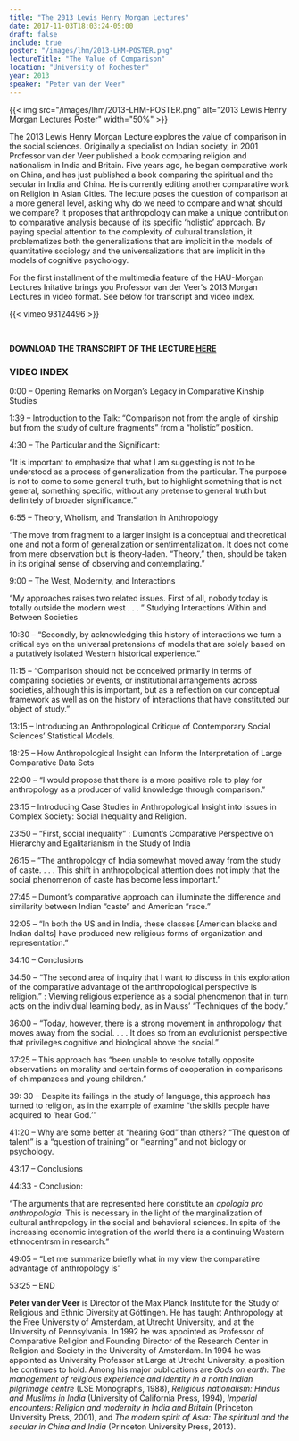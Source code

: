 ```yaml
---
title: "The 2013 Lewis Henry Morgan Lectures"
date: 2017-11-03T18:03:24-05:00
draft: false
include: true
poster: "/images/lhm/2013-LHM-POSTER.png"
lectureTitle: "The Value of Comparison"
location: "University of Rochester"
year: 2013
speaker: "Peter van der Veer"
---
```


{{< img src="/images/lhm/2013-LHM-POSTER.png" alt="2013 Lewis Henry Morgan Lectures Poster"  width="50%" >}}

The 2013 Lewis Henry Morgan Lecture explores the value of comparison in the social sciences. Originally a specialist on Indian society, in 2001 Professor van der Veer published a book comparing religion and nationalism in India and Britain. Five years ago, he began comparative work on China, and has just published a book comparing the spiritual and the secular in India and China. He is currently editing another comparative work on Religion in Asian Cities. The lecture poses the question of comparison at a more general level, asking why do we need to compare and what should we compare? It proposes that anthropology can make a unique contribution to comparative analysis because of its specific ‘holistic’ approach. By paying special attention to the complexity of cultural translation, it problematizes both the generalizations that are implicit in the models of quantitative sociology and the universalizations that are implicit in the models of cognitive psychology.

For the first installment of the multimedia feature of the HAU-Morgan Lectures Initative brings you Professor van der Veer's 2013 Morgan Lectures in video format. See below for transcript and video index.

{{< vimeo 93124496 >}}

&nbsp;

**DOWNLOAD THE TRANSCRIPT OF THE LECTURE [HERE](/media/lhm/vanderVeer_TheValueOfComparison_LHML_Transcript.pdf)**

### VIDEO INDEX

0:00 – Opening Remarks on Morgan’s Legacy in Comparative Kinship Studies

1:39 – Introduction to the Talk: “Comparison not from the angle of kinship but from the study of culture fragments” from a “holistic” position.

4:30 – The Particular and the Significant:

“It is important to emphasize that what I am suggesting is not to be understood as a process of generalization from the particular. The purpose is not to come to some general truth, but to highlight something that is not general, something specific, without any pretense to general truth but definitely of broader significance.”

6:55 – Theory, Wholism, and Translation in Anthropology

“The move from fragment to a larger insight is a conceptual and theoretical one and not a form of generalization or sentimentalization. It does not come from mere observation but is theory-laden. “Theory,” then, should be taken in its original sense of observing and contemplating.”

9:00 – The West, Modernity, and Interactions

“My approaches raises two related issues. First of all, nobody today is totally outside the modern west . . . ” Studying Interactions Within and Between Societies

10:30 – “Secondly, by acknowledging this history of interactions we turn a critical eye on the universal pretensions of models that are solely based on a putatively isolated Western historical experience.”

11:15 – “Comparison should not be conceived primarily in terms of comparing societies or events, or institutional arrangements across societies, although this is important, but as a reflection on our conceptual framework as well as on the history of interactions that have constituted our object of study.”

13:15 – Introducing an Anthropological Critique of Contemporary Social Sciences’ Statistical Models.

18:25 – How Anthropological Insight can Inform the Interpretation of Large Comparative Data Sets

22:00 – “I would propose that there is a more positive role to play for anthropology as a producer of valid knowledge through comparison.”

23:15 – Introducing Case Studies in Anthropological Insight into Issues in Complex Society: Social Inequality and Religion.

23:50 – “First, social inequality” : Dumont’s Comparative Perspective on Hierarchy and Egalitarianism in the Study of India

26:15 – “The anthropology of India somewhat moved away from the study of caste. . . . This shift in anthropological attention does not imply that the social phenomenon of caste has become less important.”

27:45 – Dumont’s comparative approach can illuminate the difference and similarity between Indian “caste” and American “race.”

32:05 – “In both the US and in India, these classes [American blacks and Indian dalits] have produced new religious forms of organization and representation.”

34:10 – Conclusions

34:50 – “The second area of inquiry that I want to discuss in this exploration of the comparative advantage of the anthropological perspective is religion.” : Viewing religious experience as a social phenomenon that in turn acts on the individual learning body, as in Mauss’ “Techniques of the body.”

36:00 – “Today, however, there is a strong movement in anthropology that moves away from the social. . . . It does so from an evolutionist perspective that privileges cognitive and biological above the social.”

37:25 – This approach has “been unable to resolve totally opposite observations on morality and certain forms of cooperation in comparisons of chimpanzees and young children.”

39: 30 – Despite its failings in the study of language, this approach has turned to religion, as in the example of examine “the skills people have acquired to ‘hear God.’”

41:20 – Why are some better at “hearing God” than others? “The question of talent” is a “question of training” or “learning” and not biology or psychology.

43:17 – Conclusions

44:33 - Conclusion:

“The arguments that are represented here constitute an *apologia pro anthropologia*. This is necessary in the light of the marginalization of cultural anthropology in the social and behavioral sciences. In spite of the increasing economic integration of the world there is a continuing Western ethnocentrsm in research.”

49:05 – “Let me summarize briefly what in my view the comparative advantage of anthropology is”

53:25 – END

**Peter van der Veer** is Director of the Max Planck Institute for the Study of Religious and Ethnic Diversity at Göttingen. He has taught Anthropology at the Free University of Amsterdam, at Utrecht University, and at the University of Pennsylvania. In 1992 he was appointed as Professor of Comparative Religion and Founding Director of the Research Center in Religion and Society in the University of Amsterdam. In 1994 he was appointed as University Professor at Large at Utrecht University, a position he continues to hold. Among his major publications are *Gods on earth: The management of religious experience and identity in a north Indian pilgrimage centre* (LSE Monographs, 1988), *Religious nationalism: Hindus and Muslims in India* (University of California Press, 1994), *Imperial encounters: Religion and modernity in India and Britain* (Princeton University Press, 2001), and *The modern spirit of Asia: The spiritual and the secular in China and India* (Princeton University Press, 2013).
